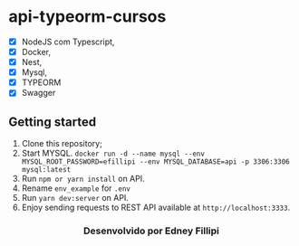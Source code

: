 # api-typeorm-cursos

- [x] NodeJS com Typescript, 
- [x] Docker, 
- [x] Nest, 
- [x] Mysql, 
- [x] TYPEORM
- [x] Swagger

## Getting started

1. Clone this repository;<br />
2. Start MYSQL. `docker run -d --name mysql --env MYSQL_ROOT_PASSWORD=efillipi --env MYSQL_DATABASE=api -p 3306:3306 mysql:latest`<br />
3. Run `npm or yarn install` on API.<br />
4. Rename `env_example` for `.env`
5. Run `yarn dev:server` on API.<br />
6. Enjoy sending requests to REST API available at `http://localhost:3333`.<br />

<h3 align="center">Desenvolvido por  Edney Fillipi </h3>